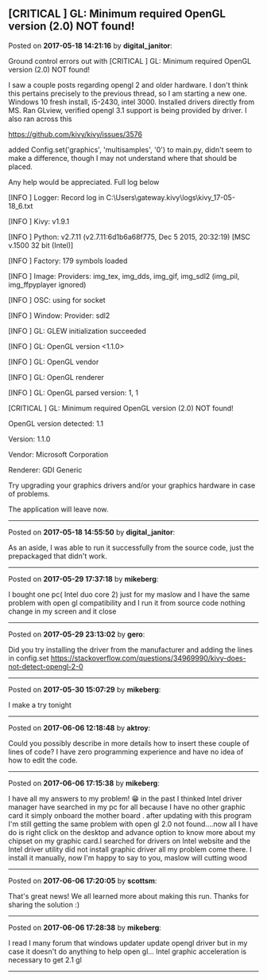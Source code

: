 ## [CRITICAL          ] GL: Minimum required OpenGL version (2.0) NOT found!
Posted on **2017-05-18 14:21:16** by **digital_janitor**:

Ground control errors out with [CRITICAL          ] GL: Minimum required OpenGL version (2.0) NOT found!

I saw a couple posts regarding opengl 2 and older hardware.   I don't think this pertains precisely to the previous thread, so I am starting a new one.  Windows 10 fresh install, i5-2430, intel 3000.  Installed drivers directly from MS.  Ran GLview, verified opengl 3.1 support is being provided by driver.  I also ran across this 

https://github.com/kivy/kivy/issues/3576

added Config.set('graphics', 'multisamples', '0') to main.py, didn't seem to make a difference, though I may not understand where that should be placed.



Any help would be appreciated.  Full log below



[INFO              ] Logger: Record log in C:\Users\gateway\.kivy\logs\kivy_17-05-18_6.txt

[INFO              ] Kivy: v1.9.1

[INFO              ] Python: v2.7.11 (v2.7.11:6d1b6a68f775, Dec  5 2015, 20:32:19) [MSC v.1500 32 bit (Intel)]

[INFO              ] Factory: 179 symbols loaded

[INFO              ] Image: Providers: img_tex, img_dds, img_gif, img_sdl2 (img_pil, img_ffpyplayer ignored)

[INFO               ] OSC: using <thread> for socket

[INFO              ] Window: Provider: sdl2

[INFO              ] GL: GLEW initialization succeeded

[INFO              ] GL: OpenGL version <1.1.0>

[INFO              ] GL: OpenGL vendor <Microsoft Corporation>

[INFO              ] GL: OpenGL renderer <GDI Generic>

[INFO              ] GL: OpenGL parsed version: 1, 1

[CRITICAL          ] GL: Minimum required OpenGL version (2.0) NOT found!



OpenGL version detected: 1.1



Version: 1.1.0

Vendor: Microsoft Corporation

Renderer: GDI Generic



Try upgrading your graphics drivers and/or your graphics hardware in case of problems.



The application will leave now.

---

Posted on **2017-05-18 14:55:50** by **digital_janitor**:

As an aside, I was able to run it successfully from the source code, just the prepackaged that didn't work.

---

Posted on **2017-05-29 17:37:18** by **mikeberg**:

I bought one pc( Intel duo core 2) just for my maslow and I have the same problem with open gl compatibility and I run it from source code nothing change in my screen and it close

---

Posted on **2017-05-29 23:13:02** by **gero**:

Did you try installing the driver from the manufacturer and adding the lines in config.set https://stackoverflow.com/questions/34969990/kivy-does-not-detect-opengl-2-0

---

Posted on **2017-05-30 15:07:29** by **mikeberg**:

I make a try tonight

---

Posted on **2017-06-06 12:18:48** by **aktroy**:

Could you possibly describe in more details how to insert these couple of lines of code? I have zero programming experience and have no idea of how to edit the code.

---

Posted on **2017-06-06 17:15:38** by **mikeberg**:

I have all my answers to my problem! 😁 in the past I thinked Intel driver manager have searched in my pc for all because I have no other graphic card it simply onboard the mother board . after updating with this program I'm still getting the same problem with open gl 2.0 not found....now all I have do is right click on the desktop and advance option to know more about my chipset on my graphic card.I searched for drivers on Intel website and the Intel driver utility did not install graphic driver all my problem come there. I install it manually, now I'm happy to say to you, maslow will cutting wood

---

Posted on **2017-06-06 17:20:05** by **scottsm**:

That's great news! We all learned more about making this run. Thanks for sharing the solution :)

---

Posted on **2017-06-06 17:28:38** by **mikeberg**:

I read I many forum that windows updater update opengl driver but in my case it doesn't do anything to help open gl... Intel graphic acceleration is necessary to get 2.1 gl

---

